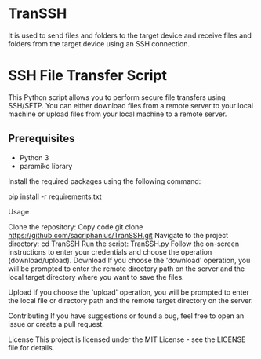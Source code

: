 # TranSSH
It is used to send files and folders to the target device and receive files and folders from the target device using an SSH connection.


# SSH File Transfer Script

This Python script allows you to perform secure file transfers using SSH/SFTP. You can either download files from a remote server to your local machine or upload files from your local machine to a remote server.

## Prerequisites

- Python 3
- paramiko library

Install the required packages using the following command:

pip install -r requirements.txt

Usage

Clone the repository:
Copy code
git clone https://github.com/sacriphanius/TranSSH.git
Navigate to the project directory:
cd TranSSH
Run the script:
TranSSH.py
Follow the on-screen instructions to enter your credentials and choose the operation (download/upload).
Download
If you choose the 'download' operation, you will be prompted to enter the remote directory path on the server and the local target directory where you want to save the files.

Upload
If you choose the 'upload' operation, you will be prompted to enter the local file or directory path and the remote target directory on the server.

Contributing
If you have suggestions or found a bug, feel free to open an issue or create a pull request.

License
This project is licensed under the MIT License - see the LICENSE file for details.





 
